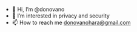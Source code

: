 - 👋 Hi, I’m @donovano
- 👀 I’m interested in privacy and security
- 📫 How to reach me donovanohara@gmail.com

<!---
donovano/donovano is a ✨ special ✨ repository because its `README.md` (this file) appears on your GitHub profile.
You can click the Preview link to take a look at your changes.
--->
